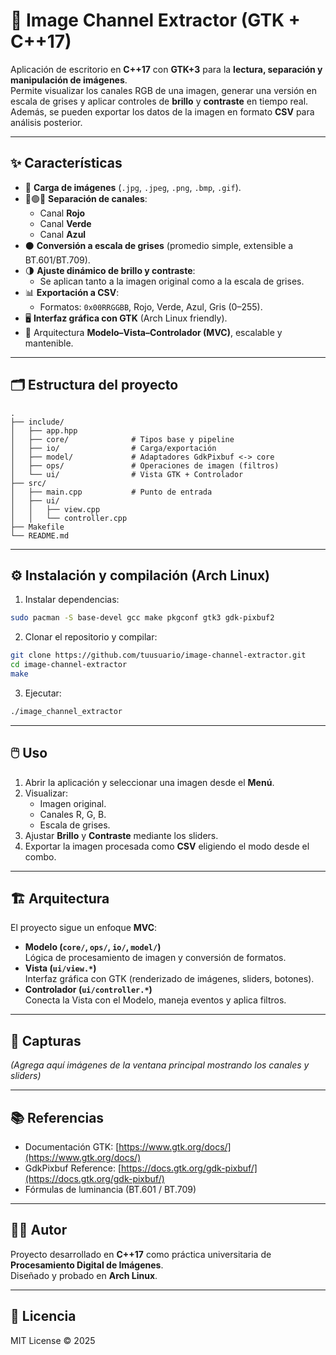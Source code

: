 # 🎨 Image Channel Extractor (GTK + C++17)

Aplicación de escritorio en **C++17** con **GTK+3** para la **lectura, separación y manipulación de imágenes**.  
Permite visualizar los canales RGB de una imagen, generar una versión en escala de grises y aplicar controles de **brillo** y **contraste** en tiempo real. Además, se pueden exportar los datos de la imagen en formato **CSV** para análisis posterior.

---

## ✨ Características

- 📂 **Carga de imágenes** (`.jpg`, `.jpeg`, `.png`, `.bmp`, `.gif`).
- 🔴🟢🔵 **Separación de canales**:
  - Canal **Rojo**
  - Canal **Verde**
  - Canal **Azul**
- ⚫ **Conversión a escala de grises** (promedio simple, extensible a BT.601/BT.709).
- 🌗 **Ajuste dinámico de brillo y contraste**:
  - Se aplican tanto a la imagen original como a la escala de grises.
- 📊 **Exportación a CSV**:
  - Formatos: `0x00RRGGBB`, Rojo, Verde, Azul, Gris (0–255).
- 🖥️ **Interfaz gráfica con GTK** (Arch Linux friendly).
- 🧩 Arquitectura **Modelo–Vista–Controlador (MVC)**, escalable y mantenible.

---

## 🗂️ Estructura del proyecto

```
.
├── include/
│   ├── app.hpp
│   ├── core/              # Tipos base y pipeline
│   ├── io/                # Carga/exportación
│   ├── model/             # Adaptadores GdkPixbuf <-> core
│   ├── ops/               # Operaciones de imagen (filtros)
│   └── ui/                # Vista GTK + Controlador
├── src/
│   ├── main.cpp           # Punto de entrada
│   ├── ui/
│   │   ├── view.cpp
│   │   └── controller.cpp
├── Makefile
└── README.md
```

---

## ⚙️ Instalación y compilación (Arch Linux)

1. Instalar dependencias:

```bash
sudo pacman -S base-devel gcc make pkgconf gtk3 gdk-pixbuf2
```

2. Clonar el repositorio y compilar:

```bash
git clone https://github.com/tuusuario/image-channel-extractor.git
cd image-channel-extractor
make
```

3. Ejecutar:

```bash
./image_channel_extractor
```

---

## 🖱️ Uso

1. Abrir la aplicación y seleccionar una imagen desde el **Menú**.
2. Visualizar:
   - Imagen original.
   - Canales R, G, B.
   - Escala de grises.
3. Ajustar **Brillo** y **Contraste** mediante los sliders.
4. Exportar la imagen procesada como **CSV** eligiendo el modo desde el combo.

---

## 🏗️ Arquitectura

El proyecto sigue un enfoque **MVC**:

- **Modelo (`core/`, `ops/`, `io/`, `model/`)**  
  Lógica de procesamiento de imagen y conversión de formatos.
- **Vista (`ui/view.*`)**  
  Interfaz gráfica con GTK (renderizado de imágenes, sliders, botones).
- **Controlador (`ui/controller.*`)**  
  Conecta la Vista con el Modelo, maneja eventos y aplica filtros.

---

## 📸 Capturas

*(Agrega aquí imágenes de la ventana principal mostrando los canales y sliders)*

---

## 📚 Referencias

- Documentación GTK: [https://www.gtk.org/docs/](https://www.gtk.org/docs/)  
- GdkPixbuf Reference: [https://docs.gtk.org/gdk-pixbuf/](https://docs.gtk.org/gdk-pixbuf/)  
- Fórmulas de luminancia (BT.601 / BT.709)  

---

## 🧑‍💻 Autor

Proyecto desarrollado en **C++17** como práctica universitaria de **Procesamiento Digital de Imágenes**.  
Diseñado y probado en **Arch Linux**.  

---

## 📜 Licencia

MIT License © 2025  

